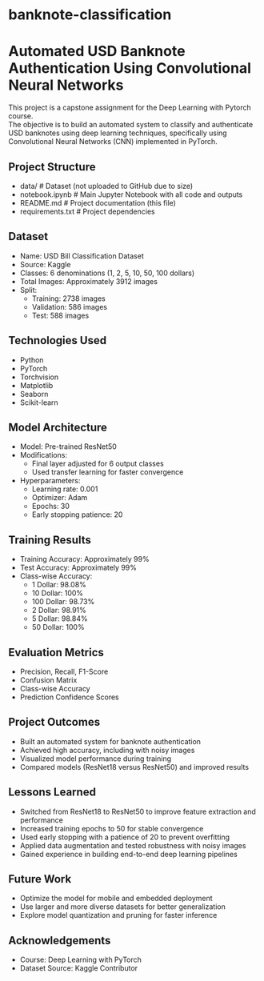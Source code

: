 # banknote-classification

# Automated USD Banknote Authentication Using Convolutional Neural Networks

This project is a capstone assignment for the Deep Learning with Pytorch course.  
The objective is to build an automated system to classify and authenticate USD banknotes using deep learning techniques, specifically using Convolutional Neural Networks (CNN) implemented in PyTorch.

## Project Structure

- data/                  # Dataset (not uploaded to GitHub due to size)
- notebook.ipynb         # Main Jupyter Notebook with all code and outputs
- README.md              # Project documentation (this file)
- requirements.txt       # Project dependencies

## Dataset

- Name: USD Bill Classification Dataset
- Source: Kaggle
- Classes: 6 denominations (1, 2, 5, 10, 50, 100 dollars)
- Total Images: Approximately 3912 images
- Split:
  - Training: 2738 images
  - Validation: 586 images
  - Test: 588 images

## Technologies Used

- Python
- PyTorch
- Torchvision
- Matplotlib
- Seaborn
- Scikit-learn

## Model Architecture

- Model: Pre-trained ResNet50
- Modifications:
  - Final layer adjusted for 6 output classes
  - Used transfer learning for faster convergence
- Hyperparameters:
  - Learning rate: 0.001
  - Optimizer: Adam
  - Epochs: 30
  - Early stopping patience: 20

## Training Results

- Training Accuracy: Approximately 99%
- Test Accuracy: Approximately 99%
- Class-wise Accuracy:
  - 1 Dollar: 98.08%
  - 10 Dollar: 100%
  - 100 Dollar: 98.73%
  - 2 Dollar: 98.91%
  - 5 Dollar: 98.84%
  - 50 Dollar: 100%

## Evaluation Metrics

- Precision, Recall, F1-Score
- Confusion Matrix
- Class-wise Accuracy
- Prediction Confidence Scores

## Project Outcomes

- Built an automated system for banknote authentication
- Achieved high accuracy, including with noisy images
- Visualized model performance during training
- Compared models (ResNet18 versus ResNet50) and improved results

## Lessons Learned

- Switched from ResNet18 to ResNet50 to improve feature extraction and performance
- Increased training epochs to 50 for stable convergence
- Used early stopping with a patience of 20 to prevent overfitting
- Applied data augmentation and tested robustness with noisy images
- Gained experience in building end-to-end deep learning pipelines

## Future Work

- Optimize the model for mobile and embedded deployment
- Use larger and more diverse datasets for better generalization
- Explore model quantization and pruning for faster inference


## Acknowledgements
- Course: Deep Learning with PyTorch
- Dataset Source: Kaggle Contributor
